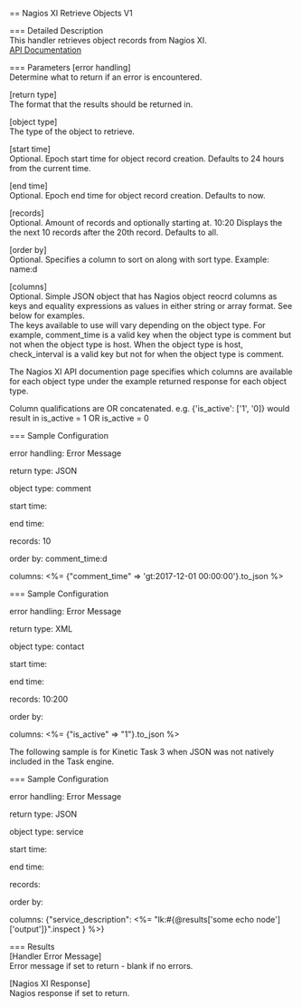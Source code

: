 == Nagios XI Retrieve Objects V1

=== Detailed Description  
This handler retrieves object records from Nagios XI.  
[API Documentation](https://your.nagiosserver.com/nagiosxi/help/api-object-reference.php)  

=== Parameters
[error handling]  
  Determine what to return if an error is encountered.  

[return type]  
  The format that the results should be returned in.  

[object type]  
  The type of the object to retrieve.  

[start time]  
  Optional. Epoch start time for object record creation. Defaults to 24 hours from the current time.  

[end time]  
  Optional. Epoch end time for object record creation. Defaults to now.  

[records]  
  Optional. Amount of records and optionally starting at. 10:20 Displays the the next 10 records after the 20th record. Defaults to all.  

[order by]  
  Optional. Specifies a column to sort on along with sort type. Example: name:d  

[columns]  
  Optional. Simple JSON object that has Nagios object reocrd columns as keys and equality expressions as values in either string or array format. See below for examples.   
  The keys available to use will vary depending on the object type. For example, comment_time is a valid key when the object type is comment but not when the object type is host. When the object type is host, check_interval is a valid key but not for when the object type is comment.  

  The Nagios XI API documention page specifies which columns are available for each object type under the example returned response for each object type.  

  Column qualifications are OR concatenated.  e.g. {'is_active': ['1', '0]} would result in is_active = 1 OR is_active = 0  
  
  

=== Sample Configuration  
  
error handling: Error Message
  
return type: JSON
  
object type: comment
  
start time: 
  
end time: 
  
records: 10
  
order by: comment_time:d
  
columns: <%= {"comment_time" => 'gt:2017-12-01 00:00:00'}.to_json %>
  
  

=== Sample Configuration  
  
error handling: Error Message
  
return type: XML
  
object type: contact
  
start time: 
  
end time: 
  
records: 10:200
  
order by: 
  
columns: <%= {"is_active" => "1"}.to_json %>
  
  
  
The following sample is for Kinetic Task 3 when JSON was not natively included in the Task engine.  
  
=== Sample Configuration  
  
error handling: Error Message
  
return type: JSON
  
object type: service
  
start time: 
  
end time: 
  
records: 
  
order by: 
  
columns: {"service_description": <%= "lk:#{@results['some echo node']['output']}".inspect } %>}
  
  
  
=== Results  
[Handler Error Message]  
  Error message if set to return - blank if no errors.  

[Nagios XI Response]  
  Nagios response if set to return.  
